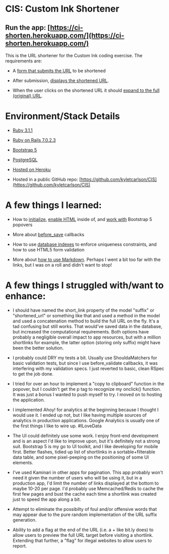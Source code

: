 # CIS: Custom Ink Shortener

## Run the app: [https://ci-shorten.herokuapp.com/](https://ci-shorten.herokuapp.com/)

This is the URL shortener for the Custom Ink coding exercise. The requirements are:

* A [form that submits the URL](https://github.com/kyletcarlson/CIS/blob/main/app/views/layouts/_hero.html.erb) to be shortened

* After submission, [displays the shortened URL](https://github.com/kyletcarlson/CIS/blob/main/app/views/short_links/_users_last_short_link.html.erb).

* When the user clicks on the shortened URL it should [expand to the full (original) URL](https://github.com/kyletcarlson/CIS/blob/main/app/views/short_links/_users_last_short_link.html.erb).


# Environment/Stack Details

* [Ruby 3.1.1](https://www.ruby-lang.org/en/news/2022/02/18/ruby-3-1-1-released)

* [Ruby on Rails 7.0.2.3](https://rubyonrails.org/2022/3/8/Rails-7-0-2-3-6-1-4-7-6-0-4-7-and-5-2-6-3-have-been-released)

* [Bootstrap 5](https://getbootstrap.com/docs/5.0/getting-started/introduction/)

* [PostgreSQL](https://www.postgresql.org/)

* [Hosted on Heroku](https://ci-shorten.herokuapp.com/)

* Hosted in a public GitHub repo: [https://github.com/kyletcarlson/CIS](https://github.com/kyletcarlson/CIS)



# A few things I learned:

* How to [initialize](https://github.com/kyletcarlson/CIS/blob/main/app/views/layouts/application.html.erb#L32), [enable HTML](https://github.com/kyletcarlson/CIS/blob/main/app/views/short_links/_users_last_short_link.html.erb#L9) inside of, and [work with](https://github.com/kyletcarlson/CIS/blob/main/app/views/short_links/_short_link_popover.html.erb#L1) Bootstrap 5 popovers

* More about [before_save](https://github.com/kyletcarlson/CIS/blob/main/app/models/short_link.rb#L3) callbacks

* How to use [database indexes](https://github.com/kyletcarlson/CIS/blob/main/db/migrate/20220401025409_add_uniqueness_and_required_to_short_links.rb) to enforce uniqueness constraints, and how to use HTML5 form validation

* More about [how to use Markdown](https://www.markdownguide.org/basic-syntax). Perhaps I went a bit too far with the links, but I was on a roll and didn't want to stop!



# A few things I struggled with/want to enhance:

* I should have named the short_link property of the model "suffix" or "shortened_url" or something like that and used a method in the model and used a concatenation method to build the full URL on the fly. It's a tad confusing but still works. That would've saved data in the database, but increased the computational requirements. Both options have probably a negligible overall impact to app resources, but with a million shortlinks for example, the latter option (storing only suffix) might have been the better solution.

* I probably could DRY my tests a bit. Usually use ShouldaMatchers for basic validation tests, but since I use before_validate callbacks, it was interfering with my validation specs. I just reverted to basic, clean RSpec to get the job done.

* I tried for over an hour to implement a "copy to clipboard" function in the popover, but I couldn't get the p tag to recognize my onclick() function. It was just a bonus I wanted to push myself to try. I moved on to hosting the application.

* I implemented Ahoy! for analytics at the beginning because I thought I would use it. I ended up not, but I like having multiple sources of analytics in production applications. Google Analytics is usually one of the first things I like to wire up. #ILoveData

* The UI could definitely use some work. I enjoy front-end development and is an aspect I'd like to improve upon, but it's definitely not a strong suit. Bootstrap 5 is my go to UI toolkit, and I like developing for mobile first. Better flashes, tidied up list of shortlinks in a sortable+filterable data table, and some pixel-peeping on the positioning of some UI elements.

* I've used Kaminari in other apps for pagination. This app probably won't need it given the number of users who will be using it, but in a production app, I'd limit the number of links displayed at the bottom to maybe 10-20 per page. I'd probably use Memcached/Redis to cache the first few pages and bust the cache each time a shortlink was created just to speed the app along a bit.

* Attempt to eliminate the possibilty of foul and/or offensive words that may appear due to the pure random implementation of the URL suffix generation.

* Ability to add a flag at the end of the URL (i.e. a + like bit.ly does) to allow users to preview the full URL target before visiting a shortlink. Extending that further, a "flag" for illegal websites to allow users to report.
